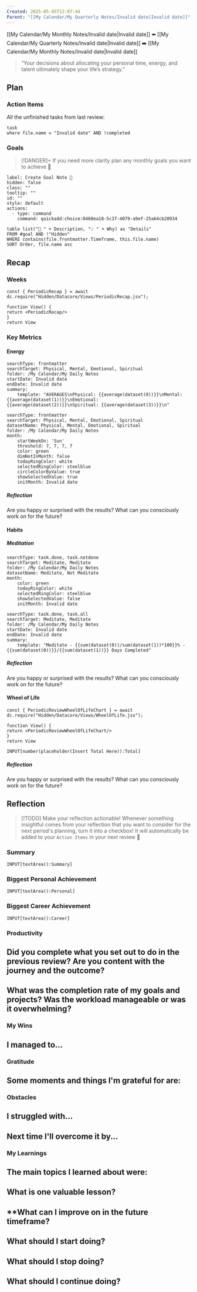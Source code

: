 ```yaml
---
Created: 2025-05-05T12:07:44
Parent: "[[My Calendar/My Quarterly Notes/Invalid date|Invalid date]]"
---
```


[[My Calendar/My Monthly Notes/Invalid date|Invalid date]] ⬅️ [[My Calendar/My Quarterly Notes/Invalid date|Invalid date]] ➡️ [[My Calendar/My Monthly Notes/Invalid date|Invalid date]]

> “Your decisions about allocating your personal time, energy, and talent ultimately shape your life’s strategy.”

## Plan

### Action Items

All the unfinished tasks from last review:

```dataview
task
where file.name = "Invalid date" AND !completed
```

### Goals

> [!DANGER]+ If you need more clarity plan any monthly goals you want to achieve 🎯

```meta-bind-button
label: Create Goal Note 🎯
hidden: false
class: ""
tooltip: ""
id: ""
style: default
actions:
  - type: command
    command: quickadd:choice:0468ea18-5c37-4079-a9ef-25a64cb20934

```

```dataview
table list("🎯 " + Description, "💡 " + Why) as "Details"
FROM #goal AND !"Hidden"
WHERE contains(file.frontmatter.Timeframe, this.file.name)
SORT Order, file.name asc
```

## Recap
### Weeks
````datacorejsx
const { PeriodicRecap } = await dc.require("Hidden/Datacore/Views/PeriodicRecap.jsx");

function View() {
return <PeriodicRecap/>
}
return View
````

### Key Metrics

#### Energy

```tracker
searchType: frontmatter
searchTarget: Physical, Mental, Emotional, Spiritual
folder: /My Calendar/My Daily Notes
startDate: Invalid date
endDate: Invalid date
summary:
    template: "AVERAGES\nPhysical: {{average(dataset(0))}}\nMental: {{average(dataset(1))}}\nEmotional: {{average(dataset(2))}}\nSpiritual: {{average(dataset(3))}}\n"
```

```tracker
searchType: frontmatter
searchTarget: Physical, Mental, Emotional, Spiritual
datasetName: Physical, Mental, Emotional, Spiritual
folder: /My Calendar/My Daily Notes
month:
    startWeekOn: 'Sun'
    threshold: 7, 7, 7, 7
    color: green
    dimNotInMonth: false
    todayRingColor: white
    selectedRingColor: steelblue
    circleColorByValue: true
    showSelectedValue: true
    initMonth: Invalid date
```

##### Reflection

Are you happy or surprised with the results? What can you consciously work on for the future?

#### Habits

##### Meditation

```tracker
searchType: task.done, task.notdone
searchTarget: Meditate, Meditate
folder: /My Calendar/My Daily Notes
datasetName: Meditate, Not Meditate
month:
    color: green
    todayRingColor: white
    selectedRingColor: steelblue
    showSelectedValue: false
    initMonth: Invalid date
```

```tracker
searchType: task.done, task.all
searchTarget: Meditate, Meditate
folder: /My Calendar/My Daily Notes
startDate: Invalid date
endDate: Invalid date
summary:
    template: "Meditate - {{sum(dataset(0))/sum(dataset(1))*100}}% - {{sum(dataset(0))}}/{{sum(dataset(1))}} Days Completed"
```

##### Reflection

Are you happy or surprised with the results? What can you consciously work on for the future?

#### Wheel of Life

````datacorejsx
const { PeriodicReviewWheelOfLifeChart } = await dc.require("Hidden/Datacore/Views/WheelOfLife.jsx");

function View() {
return <PeriodicReviewWheelOfLifeChart/>
}
return View
````

`INPUT[number(placeholder(Insert Total Here)):Total]`

##### Reflection

Are you happy or surprised with the results? What can you consciously work on for the future?

## Reflection

> [!TODO] Make your reflection actionable!
> Whenever something insightful comes from your reflection that you want to consider for the next period's planning, turn it into a checkbox! It will automatically be added to your `Action Items` in your next review 🤩

### Summary
`INPUT[textArea():Summary]`
### Biggest Personal Achievement
`INPUT[textArea():Personal]`
### Biggest Career Achievement
`INPUT[textArea():Career]`
### Productivity
**Did you complete what you set out to do in the previous review? Are you content with the journey and the outcome?**
- 

**What was the completion rate of my goals and projects? Was the workload manageable or was it overwhelming?**
- 
### My Wins
I managed to...
- 
### Gratitude
Some moments and things I'm grateful for are:
- 
### Obstacles
I struggled with...
- 

Next time I'll overcome it by...
- 
### My Learnings
**The main topics I learned about were:**
- 

**What is one valuable lesson?**
- 

**What can I improve on in the future timeframe?
- 

**What should I start doing?**
- 

**What should I stop doing?**
- 

**What should I continue doing?**
- 
